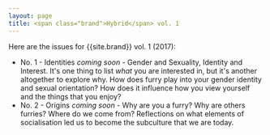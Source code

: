 ```yaml
---
layout: page
title: <span class="brand">Hybrid</span> vol. 1
---
```


Here are the issues for {{site.brand}} vol. 1 (2017):

* No. 1 - Identities *coming soon* - Gender and Sexuality, Identity and Interest.  It's one thing to list *what* you are interested in, but it's another altogether to explore why.  How does furry play into your gender identity and sexual orientation?  How does it influence how you view yourself and the things that you enjoy?
* No. 2 - Origins *coming soon* - Why are you a furry?  Why are others furries?  Where do we come from?  Reflections on what elements of socialisation led us to become the subculture that we are today.

